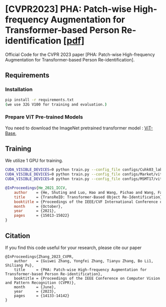 

# [CVPR2023] PHA: Patch-wise High-frequency Augmentation for Transformer-based Person Re-identification [[pdf]](https://openaccess.thecvf.com/content/CVPR2023/papers/Zhang_PHA_Patch-Wise_High-Frequency_Augmentation_for_Transformer-Based_Person_Re-Identification_CVPR_2023_paper.pdf)

Official Code for the CVPR 2023 paper [PHA: Patch-wise High-frequency Augmentation for Transformer-based Person Re-identification].




## Requirements

### Installation

```bash
pip install -r requirements.txt
(we use 32G V100 for training and evaluation.)
```



### Prepare  ViT Pre-trained Models

You need to download the ImageNet pretrained transformer model : [ViT-Base](https://github.com/rwightman/pytorch-image-models/releases/download/v0.1-vitjx/jx_vit_base_p16_224-80ecf9dd.pth),

## Training

We utilize 1  GPU for training.

```bash
CUDA_VISIBLE_DEVICES=0 python train.py --config_file configs/Cuhk03_labeled/vit_transreid_stride.yml
CUDA_VISIBLE_DEVICES=0 python train.py --config_file configs/Market/vit_transreid_stride.yml
CUDA_VISIBLE_DEVICES=0 python train.py --config_file configs/MSMT17/vit_transreid_stride.yml
```


```bibtex
@InProceedings{He_2021_ICCV,
    author    = {He, Shuting and Luo, Hao and Wang, Pichao and Wang, Fan and Li, Hao and Jiang, Wei},
    title     = {TransReID: Transformer-Based Object Re-Identification},
    booktitle = {Proceedings of the IEEE/CVF International Conference on Computer Vision (ICCV)},
    month     = {October},
    year      = {2021},
    pages     = {15013-15022}
}
```


## Citation

If you find this code useful for your research, please cite our paper

```
@InProceedings{Zhang_2023_CVPR,
    author    = {Guiwei Zhang, Yongfei Zhang, Tianyu Zhang, Bo Li1, Shiliang Pu},
    title     = {PHA: Patch-wise High-frequency Augmentation for Transformer-based Person Re-identification},
    booktitle = {Proceedings of the IEEE Conference on Computer Vision and Pattern Recognition (CVPR)},
    month     = {June},
    year      = {2023},
    pages     = {14133-14142}
}
```
